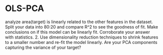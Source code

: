 # OLS-PCA
analyze area(target) is linearly related to the other features  in the dataset. Split your data into 80:20 and compare R^2 to see the goodness of fit. Make conclusions on if this model can be linearly fit. Corroborate your answer with statistics.  2. Use dimensionality reduction techniques to shrink features to a smaller number and re-fit the model linearly. Are your PCA components capturing the variance of your target?
